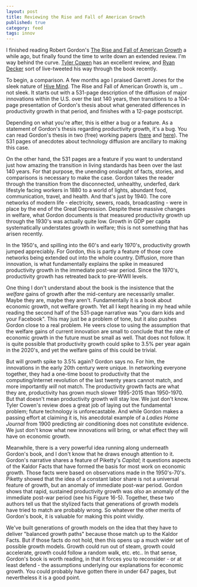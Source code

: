 ```yaml
---
layout: post
title: Reviewing the Rise and Fall of American Growth
published: true
category: feed
tags: innov
---
```


I finished reading Robert Gordon's [The Rise and Fall of American Growth](http://amzn.to/1Sb860J) a while ago, but finally found the time to write down an extended review. I'm way behind the curve. [Tyler Cowen](https://www.foreignaffairs.com/reviews/review-essay/2016-02-15/innovation-over) has an excellent review, and [Ryan Decker](https://twitter.com/UpdatedPriors) sort of live-tweeted his way through the book recently.

To begin, a comparison. A few months ago I praised Garrett Jones for the sleek nature of [Hive Mind](http://amzn.to/1UQCXV6). The Rise and Fall of American Growth is, um .. not sleek. It starts out with a 531-page description of the diffusion of major innovations within the U.S. over the last 140 years, then transitions to a 104-page presentation of Gordon's thesis about what generated differences in productivity growth in that period, and finishes with a 12-page postscript.

Depending on what you're after, this is either a bug or a feature. As a statement of Gordon's thesis regarding productivity growth, it's a bug. You can read Gordon's thesis in two (free) working papers ([here](http://economics.weinberg.northwestern.edu/robert-gordon/Is%20US%20Economic%20Growth%20Over.pdf) and [here](http://economics.weinberg.northwestern.edu/robert-gordon/NBER%20P383F%20Sequel_140126.pdf)). The 531 pages of anecdotes about technology diffusion are ancillary to making this case.

On the other hand, the 531 pages are a feature if you want to understand just how amazing the transition in living standards has been over the last 140 years. For that purpose, the unending onslaught of facts, stories, and comparisons is necessary to make the case. Gordon takes the reader through the transition from the disconnected, unhealthy, underfed, dark lifestyle facing workers in 1880 to a world of lights, abundant food, communication, travel, and health. And that's just by 1940. The core networks of modern life - electricity, sewers, roads, broadcasting - were in place by the end of the Great Depression. Despite these massive changes in welfare, what Gordon documents is that measured productivity growth up through the 1930's was actually quite low. Growth in GDP per capita systematically understates growth in welfare; this is not something that has arisen recently. 

In the 1950's, and spilling into the 60's and early 1970's, productivity growth jumped appreciably. For Gordon, this is partly a feature of those core networks being extended out into the whole country. Diffusion, more than innovation, is what fundamentally explains the spike in measured productivity growth in the immediate post-war period. Since the 1970's, productivity growth has retreated back to pre-WWII levels.

One thing I don't understand about the book is the insistence that the *welfare* gains of growth after the mid-century are necessarily smaller. Maybe they are, maybe they aren't. Fundamentally it is a book about economic growth, not welfare growth. Yet all I kept hearing in my head while reading the second half of the 531-page narrative was "you darn kids and your Facebook". This may just be a problem of tone, but it also pushes Gordon close to a real problem. He veers close to using the assumption that the welfare gains of current innovation are small to conclude that the rate of economic growth in the future must be small as well. That does not follow. It is quite possible that productivity growth could spike to 3.5% per year again in the 2020's, and yet the welfare gains of this could be trivial. 

But will growth spike to 3.5% again? Gordon says no. For him, the innovations in the early 20th century were unique. In networking everyone together, they had a one-time boost to productivity that the computing/internet revolution of the last twenty years cannot match, and more importantly *will* not match. The productivity growth facts are what they are, productivity has grown much slower 1995-2015 than 1950-1970. But that doesn't mean productivity growth will stay low. We just don't know. Tyler Cowen's review does a great job of laying out the fundamental problem; future technology is unforecastable. And while Gordon makes a passing effort at claiming it is, his anecdotal example of a *Ladies Home Journal* from 1900 predicting air conditioning does not constitute evidence. We just don't know what new innovations will bring, or what effect they will have on economic growth. 

Meanwhile, there is a very powerful idea running along underneath Gordon's book, and I don't know that he draws enough attention to it. Gordon's narrative shares a feature of Piketty's *Capital*; it questions aspects of the Kaldor Facts that have formed the basis for most work on economic growth. Those facts were based on observations made in the 1950's-70's. Piketty showed that the idea of a constant labor share is not a universal feature of growth, but an anomaly of immediate post-war period. Gordon shows that rapid, sustained productivity growth was *also* an anomaly of the immediate post-war period (see his Figure 16-5). Together, these two authors tell us that the stylized facts that generations of growth models have tried to match are probably wrong. So whatever the other merits of Gordon's book, it is valuable for making this point vividly.

We've built generations of growth models on the idea that they have to deliver "balanced growth paths" because those match up to the Kaldor Facts. But if those facts do not hold, then this opens up a much wider set of possible growth models. Growth could run out of steam, growth could accelerate, growth could follow a random walk, etc. etc.. In that sense, Gordon's book is worth reading, in that it forces you to reconsider - or at least defend - the assumptions underlying our explanations for economic growth. You could probably have gotten there in under 647 pages, but nevertheless it is a good point. 

